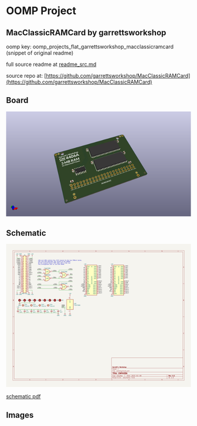 # OOMP Project  
## MacClassicRAMCard  by garrettsworkshop  
  
oomp key: oomp_projects_flat_garrettsworkshop_macclassicramcard  
(snippet of original readme)  
  
  
  full source readme at [readme_src.md](readme_src.md)  
  
source repo at: [https://github.com/garrettsworkshop/MacClassicRAMCard](https://github.com/garrettsworkshop/MacClassicRAMCard)  
## Board  
  
[![working_3d.png](working_3d_600.png)](working_3d.png)  
## Schematic  
  
[![working_schematic.png](working_schematic_600.png)](working_schematic.png)  
  
[schematic pdf](working_schematic.pdf)  
## Images  
